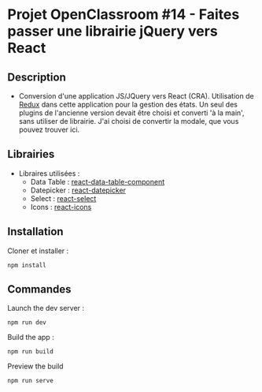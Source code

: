 # Projet OpenClassroom #14 - Faites passer une librairie jQuery vers React

## Description
- Conversion d'une application JS/JQuery vers React (CRA). Utilisation de [Redux](https://redux.js.org/introduction/getting-started) dans cette application pour la gestion des états. Un seul des plugins de l'ancienne version devait être choisi et converti 'à la main', sans utiliser de librairie. J'ai choisi de convertir la modale, que vous pouvez trouver ici.

## Librairies
- Libraires utilisées :
  - Data Table : [react-data-table-component](https://github.com/jbetancur/react-data-table-component)
  - Datepicker : [react-datepicker](https://github.com/Hacker0x01/react-datepicker)
  - Select : [react-select](https://github.com/JedWatson/react-select)
  - Icons : [react-icons](https://github.com/react-icons/react-icons)

## Installation
Cloner et installer :

```shell
npm install
```

## Commandes
Launch the dev server :

```shell
npm run dev
```

Build the app :

```shell
npm run build
```

Preview the build

```shell
npm run serve
```


